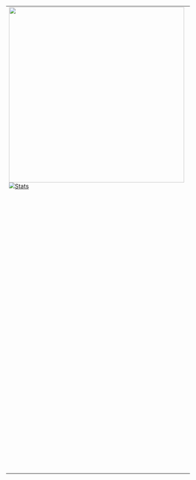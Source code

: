 
<table>
<tr>
<td valign="top" width="50%">

<img src="me.gif" style="text-align:center;width: 480px;float: left;"/>

<br />
<br />

[![Stats](https://github-readme-stats.vercel.app/api/top-langs/?username=thelastinuit&show_icons=true&count_private=true&langs_count=20&layout=compact&hide=html,css,ruby,javascript)](https://github.com/anuraghazra/github-readme-stats)

</td>
<td valign="top" width="50%">

🤖:

- I don't like titles. So, instead of call me myself a Jr., Sr., etc, I prefer to say I'm a Elixir/Rust developer.

- I don't call myself an Engineer. I studied physics. I majored in physics. For better or for worse, I didn't majored in computer science.

- I write backend code in **Elixir**. 

- I love **Rust**, **Elixir** and **LFE**.

- I have no issue in telling how great I fail and how stupid I am.

- If you want to talk to me about how to conquer the galaxy (no joking), you can email me `email [at] aloui.se`.


🧑🏻:

- I speak English, Spanish, and can read broken French, German and Portuguese (W.I.P!).

- When I'm not coding, I:
  - Play boardgames.
  - Take walks, long walks.
  - Watch TV series and movies.
  - Read my feedly and non-fiction books.

</td>
</tr>
</table>
